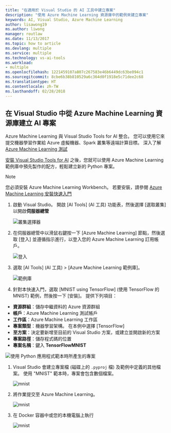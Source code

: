 ```yaml
---
title: "在適用於 Visual Studio 的 AI 工具中建立專案"
description: "使用 Azure Machine Learning 資源庫中的範例來建立專案"
keywords: AI, Visual Studio, Azure Machine Learning
author: lisawong19
ms.author: liwong
manager: routlaw
ms.date: 11/13/2017
ms.topic: how to article
ms.devlang: multiple
ms.service: multiple
ms.technology: vs-ai-tools
ms.workload:
- multiple
ms.openlocfilehash: 1221459107a807c267583e46b6449dc63be094c1
ms.sourcegitcommit: 8cbe6b38b810529a6c364d0f1918e5c71dee2c68
ms.translationtype: HT
ms.contentlocale: zh-TW
ms.lasthandoff: 02/28/2018
---
```

## <a name="create-an-ai-project-from-the-azure-machine-learning-gallery-in-visual-studio"></a>在 Visual Studio 中從 Azure Machine Learning 資源庫建立 AI 專案

Azure Machine Learning 與 Visual Studio Tools for AI 整合。 您可以使用它來提交機器學習作業給 Azure 虛擬機器、Spark 叢集等遠端計算目標。 深入了解 [Azure Machine Learning 測試](https://docs.microsoft.com/azure/machine-learning/preview/experimentation-service-configuration)

[安裝 Visual Studio Tools for AI](installation.md) 之後，您就可以使用 Azure Machine Learning 範例庫中預先製作的配方，輕鬆建立新的 Python 專案。

> [!NOTE]
> 您必須安裝 Azure Machine Learning Workbench。 若要安裝，請參閱 [Azure Machine Learning 安裝快速入門](https://docs.microsoft.com/azure/machine-learning/preview/quickstart-installation)

1. 啟動 Visual Studio。 開啟 [AI Tools] (AI 工具) 功能表，然後選擇 [選取叢集] 以開啟**伺服器總管**

    ![叢集選擇器](media\create-project-gallery\select-cluster.png)

1. 在伺服器總管中以滑鼠右鍵按一下 [Azure Machine Learning] 節點，然後選取 [登入] 並遵循指示進行，以登入您的 Azure Machine Learning 訂用帳戶。

    ![登入](media\create-project-gallery\azureml-login.png)

2. 選取 [AI Tools] (AI 工具) > [Azure Machine Learning 範例庫]。

    ![範例庫](media\create-project-gallery\gallery.png)

1. 針對本快速入門，選取 [MNIST using TensorFlow] (使用 TensorFlow 的 MNIST) 範例，然後按一下 [安裝]。 提供下列項目：

 - **資源群組**：儲存中繼資料的 Azure 資源群組
 - **帳戶**：Azure Machine Learning 測試帳戶
 - **工作區**：Azure Machine Learning 工作區
 - **專案類型**：機器學習架構。 在本例中選擇 [TensorFlow]
 - **至方案**：決定要新增至目前的 Visual Studio 方案，或建立並開啟新的方案
 - **專案路徑**：儲存程式碼的位置
 - **專案名稱**：鍵入 **TensorFlowMNIST**

![使用 Python 應用程式範本時所產生的專案](media/create-project-gallery/new-AzureSampleProject.png)

1. Visual Studio 會建立專案檔 (磁碟上的 `.pyproj` 檔) 及範例中定義的其他檔案。 使用 "MNIST" 範本時，專案會包含數個檔案。

    ![mnist](media\create-project-gallery\azml-mnist.png)

1. 將作業提交至 Azure Machine Learning。

    ![mnist](media\create-project-gallery\submit-azml.png)

1. 在 Docker 容器中或您的本機電腦上執行

    ![mnist](media\create-project-gallery\azml-local.png)